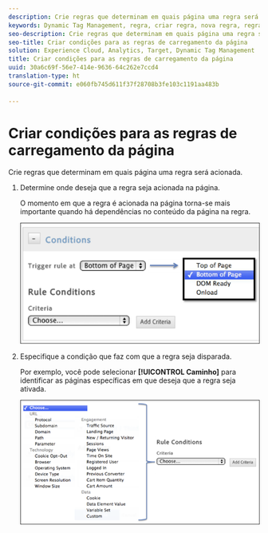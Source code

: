 ```yaml
---
description: Crie regras que determinam em quais página uma regra será acionada.
keywords: Dynamic Tag Management, regra, criar regra, nova regra, regra de carregamento de página
seo-description: Crie regras que determinam em quais página uma regra será acionada.
seo-title: Criar condições para as regras de carregamento da página
solution: Experience Cloud, Analytics, Target, Dynamic Tag Management
title: Criar condições para as regras de carregamento da página
uuid: 30a6c69f-56e7-414e-9636-64c262e7ccd4
translation-type: ht
source-git-commit: e060fb745d611f37f28708b3fe103c1191aa483b

---
```



# Criar condições para as regras de carregamento da página

Crie regras que determinam em quais página uma regra será acionada.

1. Determine onde deseja que a regra seja acionada na página.

   O momento em que a regra é acionada na página torna-se mais importante quando há dependências no conteúdo da página na regra.

   ![](assets/conditions-page-load-rules1.png)

1. Especifique a condição que faz com que a regra seja disparada.

   Por exemplo, você pode selecionar **[!UICONTROL Caminho]** para identificar as páginas específicas em que deseja que a regra seja ativada.

   ![](assets/conditions-page-load-rules2.png)

